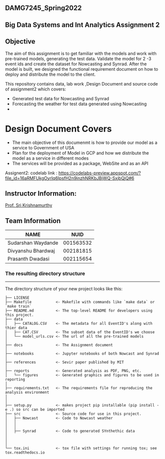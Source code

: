 ## DAMG7245_Spring2022

## Big Data Systems and Int Analytics Assignment 2

## Objective

The aim of this assignment is to get familiar with the models and work with pre-trained models, generating the test data. Validate the model for 2 -3 event ids and create the dataset for Nowcasting and Synrad. 
After the model is built, we designed the functional requirement document on how to deploy and distribute the model to the client.

This repository contains data, lab work ,Design Document and source code of assignment2 which covers:

* Generated test data for Nowcasting and Synrad
* Forecasting the weather for test data generated using Nowcasting
* 

# Design Document Covers

* The main objective of this documenmt is how to provide our model as a service to Government of USA
* Plan for the deployment of Model in GCP and how we distribute the model as a service in different modes
* The services will be provided as a package, WebSite and as an API

Assignent2:
codelab link : https://codelabs-preview.appspot.com/?file_id=16aRMFUkgOyrIq6IpsfH2n9inzhNRKbJBjWQ-SxjbQjQ#6


## Instructor Information:
[Prof. Sri Krishnamurthy](https://www.linkedin.com/in/srikrishnamurthy/)

## Team Information

| NAME              |     NUID        |
|-------------------|-----------------|
| Sudarshan Waydande|   001563532     |
| Divyanshu Bhardwaj|   002181815     |
| Prasanth Dwadasi  |   002115654     |


### The resulting directory structure
------------

The directory structure of your new project looks like this: 

```
├── LICENSE
├── Makefile           <- Makefile with commands like `make data` or `make train`
├── README.md          <- The top-level README for developers using this project.
├── data
│   ├── CATALOG.CSV    <- The metadata for all EventID's along with thier data
│   ├── CAT.CSV        <- The subset data of the EventID's we choose
│   └── model_urls.csv <- The url of all the pre-trained models
│
├── docs               <- The Assignment document 
│
├── notebooks          <- Jupyter notebooks of both Nowcast and Synrad
│
├── references         <- Sevir paper published by MIT
│
├── reports            <- Generated analysis as PDF, PNG, etc.
│   └── figures        <- Generated graphics and figures to be used in reporting
│
├── requirements.txt   <- The requirements file for reproducing the analysis environment
│              
│
├── setup.py           <- makes project pip installable (pip install -e .) so src can be imported
├── src                <- Source code for use in this project.
│   ├── Nowcast        <- Code to Nowcast weather
│   │   
│   │
│   ├── Synrad         <- Code to generated SYnthethic data
│
│
│
└── tox.ini            <- tox file with settings for running tox; see tox.readthedocs.io
```